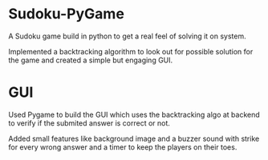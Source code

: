 # Sudoku-PyGame
A Sudoku game build in python to get a real feel of solving it on system.

Implemented a backtracking algorithm to look out for possible solution for the game and created a simple but engaging GUI.

# GUI
Used Pygame to build the GUI which uses the backtracking algo at backend to verify if the submited answer is correct or not.

Added small features like background image and a buzzer sound with strike for every wrong answer and a timer to keep the players on their toes.
